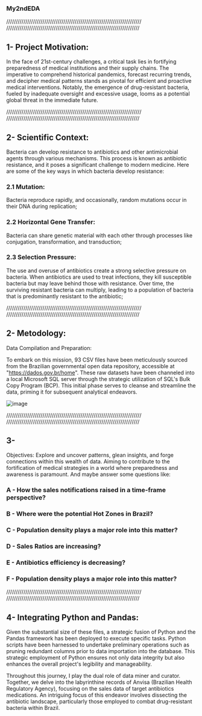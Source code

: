 ### My2ndEDA
///////////////////////////////////////////////////////////////////////
//////////////////////////////////////////////////////////////////////


## 1- Project Motivation:

In the face of 21st-century challenges, a critical task lies in fortifying preparedness of medical institutions and their supply chains. The imperative to comprehend historical pandemics, forecast recurring trends, and decipher medical patterns stands as pivotal for efficient and proactive medical interventions. Notably, the emergence of drug-resistant bacteria, fueled by inadequate oversight and excessive usage, looms as a potential global threat in the immediate future. 

///////////////////////////////////////////////////////////////////////
//////////////////////////////////////////////////////////////////////
## 2- Scientific Context: 
Bacteria can develop resistance to antibiotics and other antimicrobial agents through various mechanisms. This process is known as antibiotic resistance, and it poses a significant challenge to modern medicine.
Here are some of the key ways in which bacteria develop resistance:  
### 2.1 Mutation: 
Bacteria reproduce rapidly, and occasionally, random mutations occur in their DNA during replication;  
### 2.2 Horizontal Gene Transfer: 
Bacteria can share genetic material with each other through processes like conjugation, transformation, and transduction;  
### 2.3 Selection Pressure: 
The use and overuse of antibiotics create a strong selective pressure on bacteria. When antibiotics are used to treat infections, they kill susceptible bacteria but may leave behind those with resistance. Over time, the surviving resistant bacteria can multiply, leading to a population of bacteria that is predominantly resistant to the antibiotic;  



///////////////////////////////////////////////////////////////////////
//////////////////////////////////////////////////////////////////////
## 2- Metodology:



Data Compilation and Preparation: 


To embark on this mission, 93 CSV files have been meticulously sourced from the Brazilian governmental open data repository, accessible at "https://dados.gov.br/home". These raw datasets have been channeled into a local Microsoft SQL server through the strategic utilization of SQL's Bulk Copy Program (BCP). This initial phase serves to cleanse and streamline the data, priming it for subsequent analytical endeavors.

![image](https://github.com/datajoedata/My2ndEDA/assets/116616136/e65af5bf-9ef8-47e5-aa2a-825dffa71142)



///////////////////////////////////////////////////////////////////////
//////////////////////////////////////////////////////////////////////

## 3- 
Objectives: Explore and uncover patterns, glean insights, and forge connections within this wealth of data. Aiming to contribute to the fortification of medical strategies in a world where preparedness and awareness is paramount. And maybe answer some questions like: 

### A - How the sales notifications raised in a time-frame perspective?

### B - Where were the potential Hot Zones in Brazil?

### C - Population density plays a major role into this matter? 

### D - Sales Ratios are increasing?

### E - Antibiotics efficiency is decreasing?

### F - Population density plays a major role into this matter?
 




///////////////////////////////////////////////////////////////////////
//////////////////////////////////////////////////////////////////////


## 4- Integrating Python and Pandas:

Given the substantial size of these files, a strategic fusion of Python and the Pandas framework has been deployed to execute specific tasks. Python scripts have been harnessed to undertake preliminary operations such as pruning redundant columns prior to data importation into the database. This strategic employment of Python ensures not only data integrity but also enhances the overall project's legibility and manageability.

Throughout this journey, I play the dual role of data miner and curator. Together, we delve into the labyrinthine records of Anvisa (Brazilian Health Regulatory Agency), focusing on the sales data of target antibiotics medications. An intriguing focus of this endeavor involves dissecting the antibiotic landscape, particularly those employed to combat drug-resistant bacteria within Brazil.

